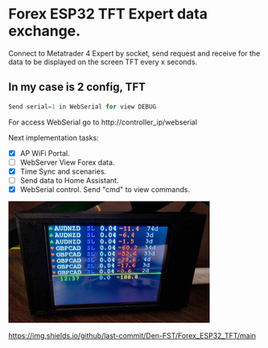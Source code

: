 # Forex ESP32 TFT Expert data exchange.

Connect to Metatrader 4 Expert by socket, send request and receive for the data to be displayed on the screen TFT every x seconds. 



## In my case is 2 config, TFT

``` C++
Send serial=1 in WebSerial for view DEBUG

```

For access WebSerial go to http://controller_ip/webserial

Next implementation tasks:

- [x] AP WiFi Portal.
- [ ] WebServer View Forex data.
- [x] Time Sync and scenaries.
- [ ] Send data to Home Assistant.
- [x] WebSerial control. Send "cmd" to view commands. 

<img src="main.jpg" width="400"/>

https://img.shields.io/github/last-commit/Den-FST/Forex_ESP32_TFT/main
